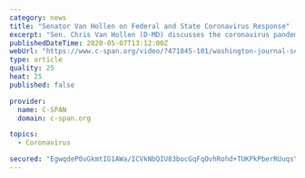```yaml
---
category: news
title: "Senator Van Hollen on Federal and State Coronavirus Response"
excerpt: "Sen. Chris Van Hollen (D-MD) discusses the coronavirus pandemic response in both his home state of Maryland and on the federal level."
publishedDateTime: 2020-05-07T13:12:00Z
webUrl: "https://www.c-span.org/video/?471845-101/washington-journal-senator-van-hollen-discusses-federal-state-coronavirus-response"
type: article
quality: 25
heat: 25
published: false

provider:
  name: C-SPAN
  domain: c-span.org

topics:
  - Coronavirus

secured: "EgwqdeP0vGkmtIG1AWa/ICVkNbQIU83bocGqFqOvhRohd+TUKPkPberRUuqsYjCLYbV/z0KK4zvbzKrsl2/qDi26l9CnU6BLmCQkzFGxDA9atunPn7dCDeG4sx3rbNShOQUXs+hKsJSdFTQAamQ1NPdC+Y+IyQoES/oXN+Wc+I3ptPWJwICQz7frw5IC+6gdy27UuM2tGLlBJQaxfVHgEiSVhQLnp2o0FmcbaTDAdzIzmYR+Gk7XlJpucjl7fcxSzZyMc0S4Itw9PLvTny+yZNXmycMybzTsjHuAKL3LIeoMq7Flw65gRIWmsvkjnm5OLoEIUVFTCmTrz15h8FXflL6PbdawcNjpTJ+t7k4dLaIQ3vjoumia/9CjFeWkE9YdE7zi7k48CYharKaPiQwLfs5B9+l+jOBCv6SCDyAnfAy+c4cinLN+xaoOMjs5/wTMDly6aLfJD6BoTm8UemUtV8btLJX/tPQZXXUz+kmUIXg=;LnVioijjtiHR9kftUi0+dA=="
---
```


